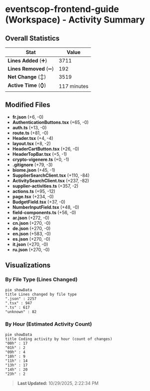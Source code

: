# eventscop-frontend-guide (Workspace) - Activity Summary 

## Overall Statistics

| Stat                   | Value                                                             |
| ---------------------- | ----------------------------------------------------------------- |
| **Lines Added** (➕)   | 3711                                          |
| **Lines Removed** (➖) | 192                                        |
| **Net Change** (↕)    | 3519                |
| **Active Time** (⌚)   | 117 minutes |


## Modified Files
- **fr.json** (+6, -0)
- **AuthenticationButtons.tsx** (+65, -0)
- **auth.ts** (+13, -0)
- **route.ts** (+81, -0)
- **Header.tsx** (+4, -4)
- **layout.tsx** (+8, -2)
- **HeaderCartButton.tsx** (+26, -0)
- **HeaderTopBar.tsx** (+5, -1)
- **crypto-vigenere.ts** (+0, -1)
- **.gitignore** (+79, -3)
- **biome.json** (+45, -1)
- **SupplierSearchClient.tsx** (+110, -84)
- **ActivitySearchClient.tsx** (+237, -82)
- **supplier-activities.ts** (+357, -2)
- **actions.ts** (+95, -12)
- **page.tsx** (+234, -0)
- **BudgetField.tsx** (+37, -0)
- **NumberInputField.tsx** (+48, -0)
- **field-components.ts** (+56, -0)
- **ar.json** (+272, -0)
- **cn.json** (+270, -0)
- **de.json** (+270, -0)
- **en.json** (+583, -0)
- **es.json** (+270, -0)
- **it.json** (+270, -0)
- **ru.json** (+270, -0)

## Visualizations

### By File Type (Lines Changed)

```mermaid
pie showData
title Lines changed by file type
".json" : 2257
".tsx" : 947
".ts" : 617
"unknown" : 82
```

### By Hour (Estimated Activity Count)

```mermaid
pie showData
title Coding activity by hour (count of changes)
"00h" : 17
"01h" : 2
"09h" : 4
"10h" : 9
"11h" : 14
"13h" : 17
"14h" : 20
"23h" : 2
```


> **Last Updated:** 10/29/2025, 2:22:34 PM